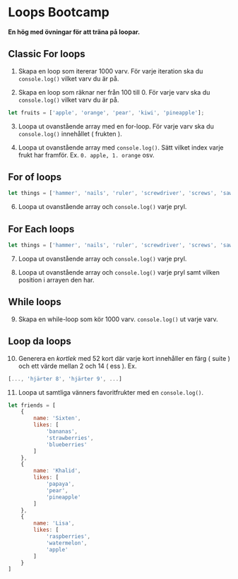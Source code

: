 # Loops Bootcamp
**En hög med övningar för att träna på loopar.**

## Classic For loops

1. Skapa en loop som itererar 1000 varv. För varje iteration ska du ```console.log()``` vilket varv du är på.

2. Skapa en loop som räknar ner från 100 till 0. För varje varv ska du ```console.log()``` vilket varv du är på.

```javascript
let fruits = ['apple', 'orange', 'pear', 'kiwi', 'pineapple'];
```

3. Loopa ut ovanstående array med en for-loop. För varje varv ska du ```console.log()``` innehållet ( frukten ).

4. Loopa ut ovanstående array med ```console.log()```. Sätt vilket index varje frukt har framför. Ex. ```0. apple, 1. orange``` osv.

## For of loops

```js 
let things = ['hammer', 'nails', 'ruler', 'screwdriver', 'screws', 'saw'];
```

6. Loopa ut ovanstående array och ```console.log()``` varje pryl.


## For Each loops

```js 
let things = ['hammer', 'nails', 'ruler', 'screwdriver', 'screws', 'saw'];
```

7. Loopa ut ovanstående array och ```console.log()``` varje pryl.

8. Loopa ut ovanstående array och ```console.log()``` varje pryl samt vilken position i arrayen den har.




## While loops

9. Skapa en while-loop som kör 1000 varv. ```console.log()``` ut varje varv.


## Loop da loops

10. Generera en *kortlek* med 52 kort där varje kort innehåller en färg ( suite ) och ett värde mellan 2 och 14 ( ess ). Ex.

```javascript
[..., 'hjärter 8', 'hjärter 9', ...]
```


11. Loopa ut samtliga vänners favoritfrukter med en ```console.log()```.

```js
let friends = [
    {
        name: 'Sixten',
        likes: [
            'bananas',
            'strawberries',
            'blueberries'
        ]
    },
    {
        name: 'Khalid',
        likes: [
            'papaya',
            'pear',
            'pineapple'
        ]
    },
    {
        name: 'Lisa',
        likes: [
            'raspberries',
            'watermelon',
            'apple'
        ]
    }
]

```
